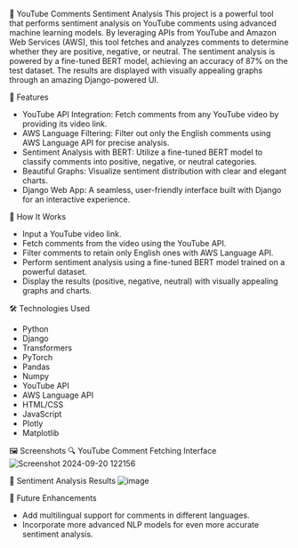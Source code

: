 🎥 YouTube Comments Sentiment Analysis
This project is a powerful tool that performs sentiment analysis on YouTube comments using advanced machine learning models. By leveraging APIs from YouTube and Amazon Web Services (AWS), this tool fetches and analyzes comments to determine whether they are positive, negative, or neutral. The sentiment analysis is powered by a fine-tuned BERT model, achieving an accuracy of 87% on the test dataset. The results are displayed with visually appealing graphs through an amazing Django-powered UI.

📜 Features
* YouTube API Integration: Fetch comments from any YouTube video by providing its video link.
* AWS Language Filtering: Filter out only the English comments using AWS Language API for precise analysis.
* Sentiment Analysis with BERT: Utilize a fine-tuned BERT model to classify comments into positive, negative, or neutral 
  categories.
* Beautiful Graphs: Visualize sentiment distribution with clear and elegant charts.
* Django Web App: A seamless, user-friendly interface built with Django for an interactive experience.
  
🚀 How It Works
* Input a YouTube video link.
* Fetch comments from the video using the YouTube API.
* Filter comments to retain only English ones with AWS Language API.
* Perform sentiment analysis using a fine-tuned BERT model trained on a powerful dataset.
* Display the results (positive, negative, neutral) with visually appealing graphs and charts.
  
🛠️ Technologies Used
* Python
* Django
* Transformers
* PyTorch
* Pandas
* Numpy
* YouTube API
* AWS Language API
* HTML/CSS
* JavaScript 
* Plotly
* Matplotlib

🖼️ Screenshots
 🔍 YouTube Comment Fetching Interface
  ![Screenshot 2024-09-20 122156](https://github.com/user-attachments/assets/79a93f2a-5b71-4fdf-bf05-d5de1297cbce)

 🎯 Sentiment Analysis Results
  ![image](https://github.com/user-attachments/assets/3a30299f-5582-4eec-8f2f-9c580f97eb6f)


  



🌟 Future Enhancements
* Add multilingual support for comments in different languages.
* Incorporate more advanced NLP models for even more accurate sentiment analysis.










